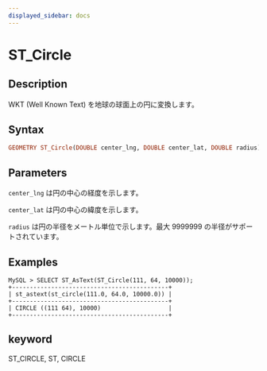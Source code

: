 ```yaml
---
displayed_sidebar: docs
---
```


# ST_Circle

## Description

WKT (Well Known Text) を地球の球面上の円に変換します。

## Syntax

```Haskell
GEOMETRY ST_Circle(DOUBLE center_lng, DOUBLE center_lat, DOUBLE radius)
```

## Parameters

`center_lng` は円の中心の経度を示します。

`center_lat` は円の中心の緯度を示します。

`radius` は円の半径をメートル単位で示します。最大 9999999 の半径がサポートされています。

## Examples

```Plain Text
MySQL > SELECT ST_AsText(ST_Circle(111, 64, 10000));
+--------------------------------------------+
| st_astext(st_circle(111.0, 64.0, 10000.0)) |
+--------------------------------------------+
| CIRCLE ((111 64), 10000)                   |
+--------------------------------------------+
```

## keyword

ST_CIRCLE, ST, CIRCLE